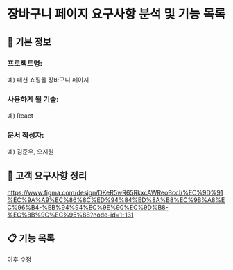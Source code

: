 # 장바구니 페이지 요구사항 분석 및 기능 목록

## 📌 기본 정보
### 프로젝트명: 
예) 패션 쇼핑몰 장바구니 페이지

### 사용하게 될 기술: 
예) React

### 문서 작성자: 
예) 김준우, 오지원

## 📝 고객 요구사항 정리
https://www.figma.com/design/DKeR5wR65RkxcAWReoBccl/%EC%9D%91%EC%9A%A9%EC%86%8C%ED%94%84%ED%8A%B8%EC%9B%A8%EC%96%B4-%EB%94%94%EC%9E%90%EC%9D%B8-%EC%8B%9C%EC%95%88?node-id=1-131
## 📋 기능 목록

이후 수정
